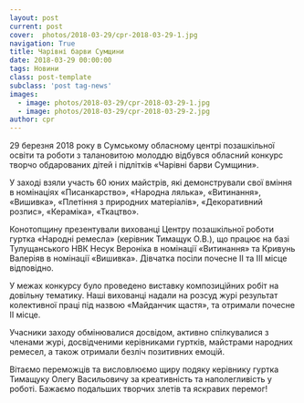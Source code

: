 ```yaml
---
layout: post
current: post
cover:  photos/2018-03-29/cpr-2018-03-29-1.jpg
navigation: True
title: Чарівні барви Сумщини
date: 2018-03-29 00:00:00
tags: Новини
class: post-template
subclass: 'post tag-news'
images:
  - image: photos/2018-03-29/cpr-2018-03-29-1.jpg
  - image: photos/2018-03-29/cpr-2018-03-29-2.jpg
author: cpr
---
```


29 березня 2018 року в Сумському обласному центрі позашкільної освіти та роботи з талановитою молоддю відбувся обласний конкурс творчо обдарованих дітей і підлітків «Чарівні барви Сумщини».

У заході взяли участь 60 юних майстрів, які демонстрували свої вміння в номінаціях «Писанкарство», «Народна лялька», «Витинання», «Вишивка», «Плетіння з природних матеріалів», «Декоративний розпис», «Кераміка», «Ткацтво».

Конотопщину презентували вихованці Центру позашкільної роботи гуртка «Народні ремесла» (керівник Тимащук О.В.), що працює на базі Тулущанського НВК Несук Вероніка в номінації «Витинання» та Кривунь Валеріяв в номінації «Вишивка». Дівчатка посіли почесне ІІ та ІІІ місце відповідно.

У межах конкурсу було проведено виставку композиційних робіт на довільну тематику. Наші вихованці надали на розсуд журі результат колективної праці під назвою «Майданчик щастя», та отримали почесне ІІ місце.

Учасники заходу обмінювалися досвідом, активно спілкувалися з членами журі, досвідченими керівниками гуртків, майстрами народних ремесел, а також отримали безліч позитивних емоцій.

Вітаємо переможців та висловлюємо щиру подяку керівнику гуртка Тимащуку Олегу Васильовичу за креативність та наполегливість у роботі. Бажаємо подальших творчих злетів та яскравих перемог!
